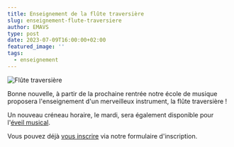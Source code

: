 ```yaml
---
title: Enseignement de la flûte traversière
slug: enseignement-flute-traversiere
author: EMAVS
type: post
date: 2023-07-09T16:00:00+02:00
featured_image: ''
tags:
  - enseignement
---
```


![Flûte traversière](/images/blog/2023/07/girl-playing-flute.png)

Bonne nouvelle, à partir de la prochaine rentrée notre école de
musique proposera l'enseignement d'un merveilleux instrument,
la flûte traversière !

Un nouveau créneau horaire, le mardi, sera également disponible pour
l'[éveil musical](/les-enseignements).

Vous pouvez déjà [vous inscrire](/inscription) via notre formulaire d'inscription.
